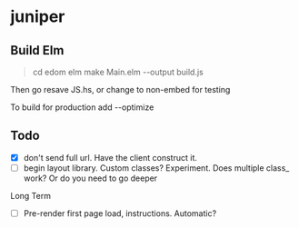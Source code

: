 # juniper


Build Elm
--------

   > cd edom
   > elm make Main.elm --output build.js

Then go resave JS.hs, or change to non-embed for testing

To build for production add --optimize

Todo
-----

- [x] don't send full url. Have the client construct it.
- [ ] begin layout library. Custom classes? Experiment. Does multiple class_ work? Or do you need to go deeper

Long Term
- [ ] Pre-render first page load, instructions. Automatic?
